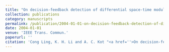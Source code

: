 ```yaml
---
title: "On decision-feedback detection of differential space-time modulation in continuous fading"
collection: publications
category: manuscripts
permalink: /publication/2004-01-01-on-decision-feedback-detection-of-differential-space-time-modulation-in-continuous-fading
date: 2004-01-01
venue: 'IEEE Trans. Commun.'
paperurl: ''
citation: 'Cong Ling, K. H. Li and A. C. Kot "<a href=''>On decision-feedback detection of differential space-time modulation in continuous fading</a>", IEEE Trans. Commun., vol. 52, pp. 1613-1617, Oct. 2004.'
---
```

